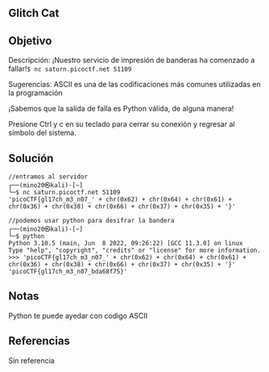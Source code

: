 ## Glitch Cat
## Objetivo 
Descripción:
¡Nuestro servicio de impresión de banderas ha comenzado a fallar!`$ nc saturn.picoctf.net 51109`

Sugerencias:
ASCII es una de las codificaciones más comunes utilizadas en la programación

¡Sabemos que la salida de falla es Python válida, de alguna manera!

Presione Ctrl y c en su teclado para cerrar su conexión y regresar al símbolo del sistema.

## Solución 
``` shell
//entramos al servidor
┌──(mino20㉿kali)-[~]
└─$ nc saturn.picoctf.net 51109  
'picoCTF{gl17ch_m3_n07_' + chr(0x62) + chr(0x64) + chr(0x61) + chr(0x36) + chr(0x38) + chr(0x66) + chr(0x37) + chr(0x35) + '}'
                                                                                                                                                                       
//podemos usar python para desifrar la bandera
┌──(mino20㉿kali)-[~]
└─$ python          
Python 3.10.5 (main, Jun  8 2022, 09:26:22) [GCC 11.3.0] on linux
Type "help", "copyright", "credits" or "license" for more information.
>>> 'picoCTF{gl17ch_m3_n07_' + chr(0x62) + chr(0x64) + chr(0x61) + chr(0x36) + chr(0x38) + chr(0x66) + chr(0x37) + chr(0x35) + '}'
'picoCTF{gl17ch_m3_n07_bda68f75}'

```

## Notas
Python te puede ayedar con codigo ASCII

## Referencias
Sin referencia